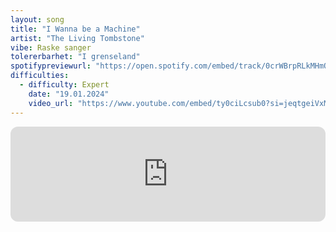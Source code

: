 ```yaml
---
layout: song
title: "I Wanna be a Machine"
artist: "The Living Tombstone"
vibe: Raske sanger
tolererbarhet: "I grenseland"
spotifypreviewurl: "https://open.spotify.com/embed/track/0crWBrpRLkMHmOgYq8CXsV?utm_source=generator"
difficulties:
  - difficulty: Expert
    date: "19.01.2024"
    video_url: "https://www.youtube.com/embed/ty0ciLcsub0?si=jeqtgeiVxM_nZKB5"
---
```


<iframe style="border-radius:12px" src="https://open.spotify.com/embed/track/0crWBrpRLkMHmOgYq8CXsV?utm_source=generator" width="100%" height="152" frameBorder="0" allowfullscreen="" allow="autoplay; clipboard-write; encrypted-media; fullscreen; picture-in-picture" loading="lazy"></iframe>
